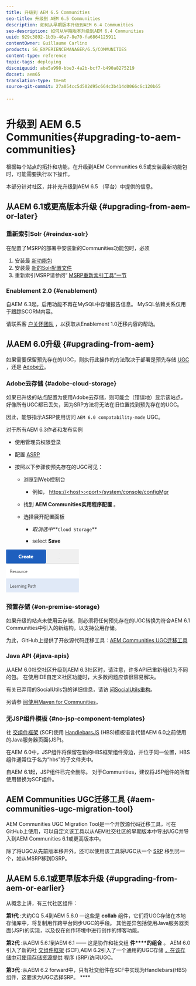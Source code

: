 ```yaml
---
title: 升级到 AEM 6.5 Communities
seo-title: 升级到 AEM 6.5 Communities
description: 如何从早期版本升级到AEM 6.4 Communities
seo-description: 如何从早期版本升级到AEM 6.4 Communities
uuid: 929c3892-1b3b-46a7-8e70-fa6864125911
contentOwner: Guillaume Carlino
products: SG_EXPERIENCEMANAGER/6.5/COMMUNITIES
content-type: reference
topic-tags: deploying
discoiquuid: abe5a998-bbe3-4a2b-bcf7-b490a8275219
docset: aem65
translation-type: tm+mt
source-git-commit: 27a054cc5d502d95c664c3b414d0066c6c120b65

---
```



# 升级到 AEM 6.5 Communities{#upgrading-to-aem-communities}

根据每个站点的拓扑和功能，在升级到AEM Communities 6.5或安装最新功能包时，可能需要执行以下操作。

本部分针对社区，并补充升级到AEM 6.5 [](/help/sites-deploying/upgrade.md) （平台）中提供的信息。

## 从AEM 6.1或更高版本升级 {#upgrading-from-aem-or-later}

### 重新索引Solr {#reindex-solr}

在配置了MSRP的部署中安装新的Communities功能包时，必须

1. 安装最 [新功能包](/help/communities/deploy-communities.md#latestfeaturepack)
1. 安装最 [新的Solr配置文件](/help/communities/msrp.md#upgrading)
1. 重新索引MSRP请参阅“ [MSRP重新索引工具”一节](/help/communities/msrp.md#msrp-reindex-tool)

### Enablement 2.0 {#enablement}

自AEM 6.3起，启用功能不再在MySQL中存储报告信息。 MySQL依赖关系仅用于跟踪SCORM内容。

请联系客 [户关怀团队](https://helpx.adobe.com/marketing-cloud/contact-support.html) ，以获取从Enablement 1.0迁移内容的帮助。

## 从AEM 6.0升级 {#upgrading-from-aem}

如果需要保留预先存在的UGC，则执行此操作的方法取决于部署是预先存储 [UGC](#on-premise-storage) ，还是 [Adobe云](#adobe-cloud-storage)。

### Adobe云存储 {#adobe-cloud-storage}

如果已升级的站点配置为使用Adobe云存储，则可能会（错误地）显示该站点，好像所有UGC都已丢失，因为SRP方法将无法在旧位置找到预先存在的UGC。

因此，能够指示ASRP使用访问 `AEM 6.0 compatability-mode` UGC。

对于所有AEM 6.3作者和发布实例

* 使用管理员权限登录
* 配置 [ASRP](/help/communities/asrp.md)
* 按照以下步骤使预先存在的UGC可见：

   * 浏览到Web控制台

      * 例如， [https://&lt;host>:&lt;port>/system/console/configMgr](https://localhost:4502/system/console/configMgr)
   * 找到 **AEM Communities实用程序配置** 。
   * 选择展开配置面板

      * *取消选中***`Cloud Storage`**

      * select **Save**


![chlimage_1-176](assets/chlimage_1-176.png)

### 预置存储 {#on-premise-storage}

如果升级的站点未使用云存储，则必须将任何预先存在的UGC转换为符合AEM 6.1 Communities中引入的新结构，以支持公用存储。

为此，GitHub上提供了开放源代码迁移工具：[AEM Communities UGC迁移工具](https://github.com/Adobe-Marketing-Cloud/communities-ugc-migration)

### Java API {#java-apis}

从AEM 6.0社交社区升级到AEM 6.3社区时，请注意，许多API已重新组织为不同的包。 在使用IDE自定义社区功能时，大多数问题应该很容易解决。

有关已弃用的SocialUtils包的详细信息，请访 [问SocialUtils重构](/help/communities/socialutils.md)。

另请参 [阅使用Maven for Communities](/help/communities/maven.md)。

### 无JSP组件模板 {#no-jsp-component-templates}

社 [交组件框架](/help/communities/scf.md) (SCF)使用 [HandlebarsJS](https://www.handlebarsjs.com/) (HBS)模板语言代替AEM 6.0之前使用的Java服务器页面(JSP)。

在AEM 6.0中，JSP组件将保留在新的HBS框架组件旁边，并位于同一位置，HBS组件通常位于名为“hbs”的子文件夹中。

自AEM 6.1起，JSP组件已完全删除。 对于Communities，建议将JSP组件的所有使用替换为SCF组件。

## AEM Communities UGC迁移工具 {#aem-communities-ugc-migration-tool}

[](https://github.com/Adobe-Marketing-Cloud/communities-ugc-migration) AEM Communities UGC Migration Tool是一个开放源代码迁移工具，可在GitHub上使用，可以自定义该工具以从AEM社交社区的早期版本中导出UGC并导入到AEM Communities 6.1或更高版本中。

除了将UGC从先前版本移开外，还可以使用该工具将UGC从一个 [SRP](/help/communities/working-with-srp.md) 移到另一个，如从MSRP移到DSRP。

## 从AEM 5.6.1或更早版本升级 {#upgrading-from-aem-or-earlier}

从概念上讲，有三代社区组件：

**第1代** :大约CQ 5.4到AEM 5.6.0 —这些是 **collab** 组件，它们将UGC存储在本地存储库中，将复制用作跨平台同步UGC的手段。 其他差异包括使用Java服务器页面(JSP)的实现，以及仅在创作环境中进行创作的博客功能。

**第2代** :从AEM 5.6.1到AEM 6.1 —— 这是协作和社交组 **件****的组合** 。 AEM 6.0引入了新的社 [交组件框架](/help/communities/scf.md) (SCF),AEM 6.2引入了一个通用的UGC存储 [，在该存储中可使用存储资源提供](/help/communities/working-with-srp.md) 程序 [](/help/communities/srp.md) (SRP)访问UGC。

**第3代** :从AEM 6.2 forward中，只有社交组件在SCF中实现为Handlebars(HBS)组件，这要求为UGC选择SRP。 ****
